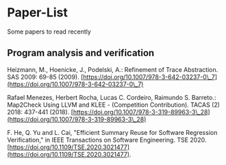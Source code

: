 # Paper-List
Some papers to read recently

## Program analysis and verification
Heizmann, M., Hoenicke, J., Podelski, A.: Refinement of Trace Abstraction. SAS 2009: 69-85 (2009). [https://doi.org/10.1007/978-3-642-03237-0\_7](https://doi.org/10.1007/978-3-642-03237-0\_7)

Rafael Menezes, Herbert Rocha, Lucas C. Cordeiro, Raimundo S. Barreto.: Map2Check Using LLVM and KLEE - (Competition Contribution). TACAS (2) 2018: 437-441 (2018). [https://doi.org/10.1007/978-3-319-89963-3\_28](https://doi.org/10.1007/978-3-319-89963-3\_28)

F. He, Q. Yu and L. Cai, "Efficient Summary Reuse for Software Regression Verification," in IEEE Transactions on Software Engineering. TSE 2020. [https://doi.org/10.1109/TSE.2020.3021477](https://doi.org/10.1109/TSE.2020.3021477).
